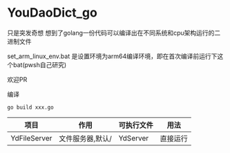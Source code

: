# YouDaoDict_go

只是突发奇想 想到了golang一份代码可以编译出在不同系统和cpu架构运行的二进制文件

set_arm_linux_env.bat 是设置环境为arm64编译环境，即在首次编译前运行下这个bat(pwsh自己研究)

欢迎PR

编译
```shell
go build xxx.go
```
|项目|作用|可执行文件|用法|
|--|--|--|--|
YdFileServer|文件服务器,默认/|YdServer|直接运行